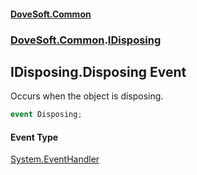 #### [DoveSoft.Common](readme.md 'readme')
### [DoveSoft.Common](DoveSoft_Common.md 'DoveSoft.Common').[IDisposing](IDisposing.md 'DoveSoft.Common.IDisposing')
## IDisposing.Disposing Event
Occurs when the object is disposing.  
```csharp
event Disposing;
```
#### Event Type
[System.EventHandler](https://docs.microsoft.com/en-us/dotnet/api/System.EventHandler 'System.EventHandler')
